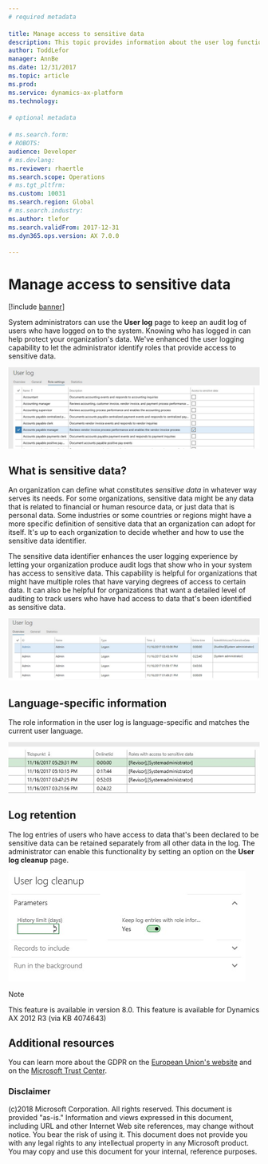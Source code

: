 ```yaml
---
# required metadata

title: Manage access to sensitive data
description: This topic provides information about the user log functionality.
author: ToddLefor
manager: AnnBe
ms.date: 12/31/2017
ms.topic: article
ms.prod: 
ms.service: dynamics-ax-platform
ms.technology: 

# optional metadata

# ms.search.form: 
# ROBOTS: 
audience: Developer
# ms.devlang: 
ms.reviewer: rhaertle
ms.search.scope: Operations
# ms.tgt_pltfrm: 
ms.custom: 10031
ms.search.region: Global
# ms.search.industry: 
ms.author: tlefor
ms.search.validFrom: 2017-12-31
ms.dyn365.ops.version: AX 7.0.0

---
```


# Manage access to sensitive data

[!include [banner](../includes/banner.md)]

System administrators can use the **User log** page to keep an audit log of users who have logged on to the system. Knowing who has logged in can help protect your organization's data. We've enhanced the user logging capability to let the administrator identify roles that provide access to sensitive data. 

![Data flow from customers](../media/gdpr-sensitive-data-1.jpg)

## What is sensitive data?
An organization can define what constitutes *sensitive data* in whatever way serves its needs. For some organizations, sensitive data might be any data that is related to financial or human resource data, or just data that is personal data. Some industries or some countries or regions might have a more specific definition of sensitive data that an organization can adopt for itself. It's up to each organization to decide whether and how to use the sensitive data identifier. 

The sensitive data identifier enhances the user logging experience by letting your organization produce audit logs that show who in your system has access to sensitive data. This capability is helpful for organizations that might have multiple roles that have varying degrees of access to certain data. It can also be helpful for organizations that want a detailed level of auditing to track users who have had access to data that's been identified as sensitive data.

![User log page displaying roles that have access to sensitive data](../media/gdpr-sensitive-data-2.jpg)

## Language-specific information
The role information in the user log is language-specific and matches the current user language.

![Role information with time ID](../media/gdpr-sensitive-data-3.jpg)

## Log retention
The log entries of users who have access to data that's been declared to be sensitive data can be retained separately from all other data in the log. The administrator can enable this functionality by setting an option on the **User log cleanup** page.

![User log cleanup page](../media/gdpr-sensitive-data-4.jpg)

>[!NOTE]
> This feature is available in version 8.0. This feature is available for Dynamics AX 2012 R3 (via KB 4074643)

## Additional resources
You can learn more about the GDPR on the [European Union's website](https://europa.eu/) and on the [Microsoft Trust Center](https://www.microsoft.com/TrustCenter/Privacy/gdpr/default.aspx).

### Disclaimer
(c)2018 Microsoft Corporation. All rights reserved. This document is provided "as-is." Information and views expressed in this document, including URL and other Internet Web site references, may change without notice. You bear the risk of using it. This document does not provide you with any legal rights to any intellectual property in any Microsoft product. You may copy and use this document for your internal, reference purposes.
